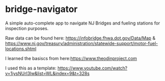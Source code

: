 # bridge-navigator
A simple auto-complete app to navigate NJ Bridges and fueling stations for inspection purposes.

Raw data can be found here: https://infobridge.fhwa.dot.gov/Data/Map & https://www.nj.gov/treasury/administration/statewide-support/motor-fuel-locations.shtml

I learned the basiscs from here:https://www.theodinproject.com

I used this as a template: https://www.youtube.com/watch?v=1iysNUrI3lw&list=WL&index=9&t=328s
